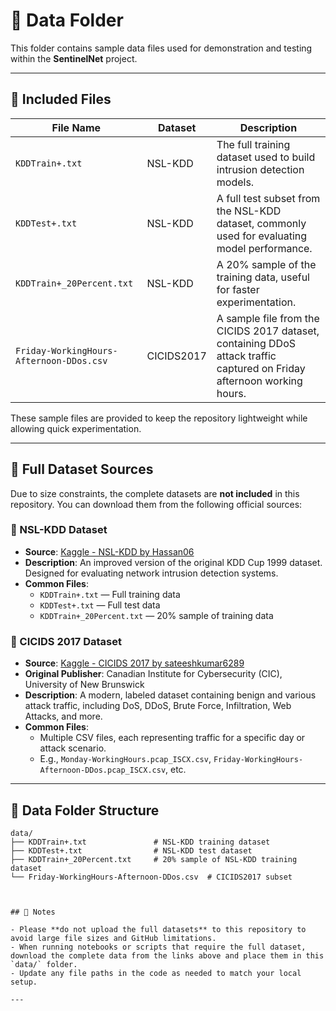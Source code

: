 # 📂 Data Folder

This folder contains sample data files used for demonstration and testing within the **SentinelNet** project.

---

## 📌 Included Files

| File Name                        | Dataset   | Description |
|----------------------------------|-----------|-------------|
| `KDDTrain+.txt`                  | NSL-KDD   | The full training dataset used to build intrusion detection models. |
| `KDDTest+.txt`                   | NSL-KDD   | A full test subset from the NSL-KDD dataset, commonly used for evaluating model performance. |
| `KDDTrain+_20Percent.txt`        | NSL-KDD   | A 20% sample of the training data, useful for faster experimentation. |
| `Friday-WorkingHours-Afternoon-DDos.csv` | CICIDS2017 | A sample file from the CICIDS 2017 dataset, containing DDoS attack traffic captured on Friday afternoon working hours. |

These sample files are provided to keep the repository lightweight while allowing quick experimentation.

---

## 🔗 Full Dataset Sources

Due to size constraints, the complete datasets are **not included** in this repository. You can download them from the following official sources:

### 📁 NSL-KDD Dataset
- **Source**: [Kaggle - NSL-KDD by Hassan06](https://www.kaggle.com/datasets/hassan06/nslkdd)  
- **Description**: An improved version of the original KDD Cup 1999 dataset. Designed for evaluating network intrusion detection systems.  
- **Common Files**:
  - `KDDTrain+.txt` — Full training data  
  - `KDDTest+.txt` — Full test data  
  - `KDDTrain+_20Percent.txt` — 20% sample of training data  

### 📁 CICIDS 2017 Dataset
- **Source**: [Kaggle - CICIDS 2017 by sateeshkumar6289](https://www.kaggle.com/datasets/sateeshkumar6289/cicids-2017-dataset)  
- **Original Publisher**: Canadian Institute for Cybersecurity (CIC), University of New Brunswick  
- **Description**: A modern, labeled dataset containing benign and various attack traffic, including DoS, DDoS, Brute Force, Infiltration, Web Attacks, and more.  
- **Common Files**:
  - Multiple CSV files, each representing traffic for a specific day or attack scenario.  
  - E.g., `Monday-WorkingHours.pcap_ISCX.csv`, `Friday-WorkingHours-Afternoon-DDos.pcap_ISCX.csv`, etc.  

---
## 📂 Data Folder Structure

```plaintext
data/
├── KDDTrain+.txt               # NSL-KDD training dataset
├── KDDTest+.txt                # NSL-KDD test dataset
├── KDDTrain+_20Percent.txt     # 20% sample of NSL-KDD training dataset
└── Friday-WorkingHours-Afternoon-DDos.csv  # CICIDS2017 subset



## 📌 Notes

- Please **do not upload the full datasets** to this repository to avoid large file sizes and GitHub limitations.  
- When running notebooks or scripts that require the full dataset, download the complete data from the links above and place them in this `data/` folder.  
- Update any file paths in the code as needed to match your local setup.  

---

